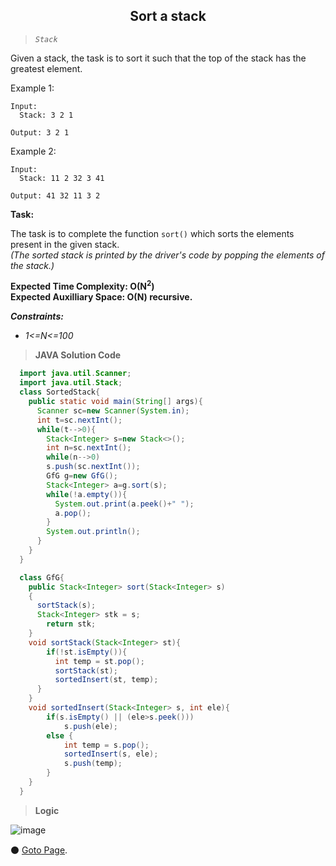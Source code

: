 <h2 align="center">Sort a stack</h2>

> _`Stack`_

Given a stack, the task is to sort it such that the top of the stack has the greatest element.

Example 1:
```
Input:
  Stack: 3 2 1

Output: 3 2 1
```    
Example 2:
```
Input:
  Stack: 11 2 32 3 41

Output: 41 32 11 3 2
```   

**Task:**

The task is to complete the function `sort()` which sorts the elements present in the given stack.<br>
_(The sorted stack is printed by the driver's code by popping the elements of the stack.)_


**Expected Time Complexity: O(N<sup>2</sup>) <br>
Expected Auxilliary Space: O(N) recursive.**

***Constraints:***
- _1<=N<=100_


> **JAVA Solution Code**  

```JAVA
  import java.util.Scanner;
  import java.util.Stack;
  class SortedStack{
    public static void main(String[] args){
      Scanner sc=new Scanner(System.in);
      int t=sc.nextInt();
      while(t-->0){
        Stack<Integer> s=new Stack<>();
        int n=sc.nextInt();
        while(n-->0)
        s.push(sc.nextInt());
        GfG g=new GfG();
        Stack<Integer> a=g.sort(s);
        while(!a.empty()){
          System.out.print(a.peek()+" ");
          a.pop();
        }
        System.out.println();
      }
    }
  }

  class GfG{
    public Stack<Integer> sort(Stack<Integer> s)
    {
      sortStack(s);
      Stack<Integer> stk = s;
        return stk;
    }
    void sortStack(Stack<Integer> st){
        if(!st.isEmpty()){
          int temp = st.pop();
          sortStack(st);
          sortedInsert(st, temp);
      }
    }
    void sortedInsert(Stack<Integer> s, int ele){
        if(s.isEmpty() || (ele>s.peek()))
            s.push(ele);
        else {
            int temp = s.pop();
            sortedInsert(s, ele);
            s.push(temp);
        }
    }
  }
```

> **Logic**

![image](https://user-images.githubusercontent.com/72013227/134977823-1a3b51eb-5c48-4d37-b148-e994e5f9f7af.png)

⚫ [Goto Page](https://practice.geeksforgeeks.org/problems/sort-a-stack/1#).
